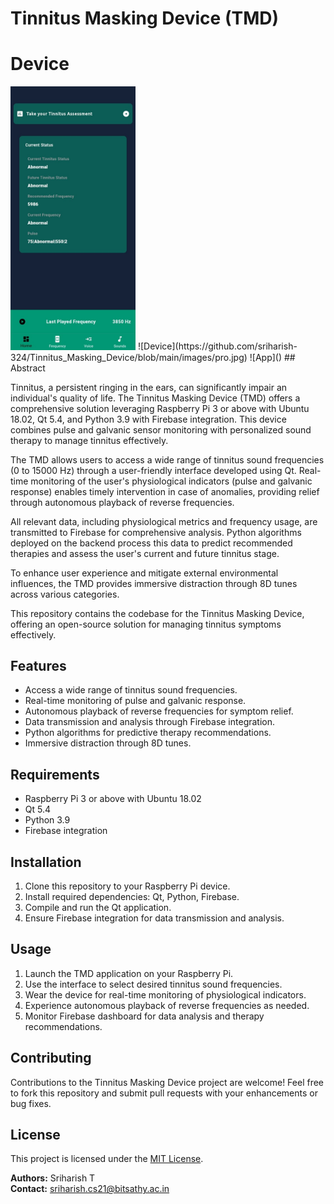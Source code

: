 # Tinnitus Masking Device (TMD)
# Device
<img src="https://github.com/sriharish-324/Tinnitus_Masking_Device/blob/main/images/nd3.jpg" alt="Alt Text" width="200"/>
![Device](https://github.com/sriharish-324/Tinnitus_Masking_Device/blob/main/images/pro.jpg)
![App]()
## Abstract

Tinnitus, a persistent ringing in the ears, can significantly impair an individual's quality of life. The Tinnitus Masking Device (TMD) offers a comprehensive solution leveraging Raspberry Pi 3 or above with Ubuntu 18.02, Qt 5.4, and Python 3.9 with Firebase integration. This device combines pulse and galvanic sensor monitoring with personalized sound therapy to manage tinnitus effectively.

The TMD allows users to access a wide range of tinnitus sound frequencies (0 to 15000 Hz) through a user-friendly interface developed using Qt. Real-time monitoring of the user's physiological indicators (pulse and galvanic response) enables timely intervention in case of anomalies, providing relief through autonomous playback of reverse frequencies.

All relevant data, including physiological metrics and frequency usage, are transmitted to Firebase for comprehensive analysis. Python algorithms deployed on the backend process this data to predict recommended therapies and assess the user's current and future tinnitus stage.

To enhance user experience and mitigate external environmental influences, the TMD provides immersive distraction through 8D tunes across various categories.

This repository contains the codebase for the Tinnitus Masking Device, offering an open-source solution for managing tinnitus symptoms effectively.

## Features

- Access a wide range of tinnitus sound frequencies.
- Real-time monitoring of pulse and galvanic response.
- Autonomous playback of reverse frequencies for symptom relief.
- Data transmission and analysis through Firebase integration.
- Python algorithms for predictive therapy recommendations.
- Immersive distraction through 8D tunes.

## Requirements

- Raspberry Pi 3 or above with Ubuntu 18.02
- Qt 5.4
- Python 3.9
- Firebase integration

## Installation

1. Clone this repository to your Raspberry Pi device.
2. Install required dependencies: Qt, Python, Firebase.
3. Compile and run the Qt application.
4. Ensure Firebase integration for data transmission and analysis.

## Usage

1. Launch the TMD application on your Raspberry Pi.
2. Use the interface to select desired tinnitus sound frequencies.
3. Wear the device for real-time monitoring of physiological indicators.
4. Experience autonomous playback of reverse frequencies as needed.
5. Monitor Firebase dashboard for data analysis and therapy recommendations.

## Contributing

Contributions to the Tinnitus Masking Device project are welcome! Feel free to fork this repository and submit pull requests with your enhancements or bug fixes.

## License

This project is licensed under the [MIT License](LICENSE).

**Authors:** Sriharish T  
**Contact:** sriharish.cs21@bitsathy.ac.in 
